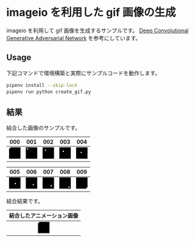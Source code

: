# imageio を利用した gif 画像の生成

imageio を利用して gif 画像を生成するサンプルです。
[Deep Convolutional Generative Adversarial Network][dcgan] を参考にしています。

[dcgan]: https://www.tensorflow.org/tutorials/generative/dcgan

## Usage

下記コマンドで環境構築と実際にサンプルコードを動作します。

```sh
pipenv install --skip-lock
pipenv run python create_gif.py
```

## 結果

結合した画像のサンプルです。

|          000          |          001          |          002          |          003          |          004          |
| :-------------------: | :-------------------: | :-------------------: | :-------------------: | :-------------------: |
| ![image000][image000] | ![image001][image001] | ![image002][image002] | ![image003][image003] | ![image004][image004] |

|          005          |          006          |          007          |          008          |          009          |
| :-------------------: | :-------------------: | :-------------------: | :-------------------: | :-------------------: |
| ![image005][image005] | ![image006][image006] | ![image007][image007] | ![image008][image008] | ![image009][image009] |

結合結果です。

| 結合したアニメーション画像 |
| :------------------------: |
|  ![animation image][gif]   |

[image000]: _docs/images000.png
[image001]: _docs/images001.png
[image002]: _docs/images002.png
[image003]: _docs/images003.png
[image004]: _docs/images004.png
[image005]: _docs/images005.png
[image006]: _docs/images006.png
[image007]: _docs/images007.png
[image008]: _docs/images008.png
[image009]: _docs/images009.png
[gif]: _docs/anim.gif
